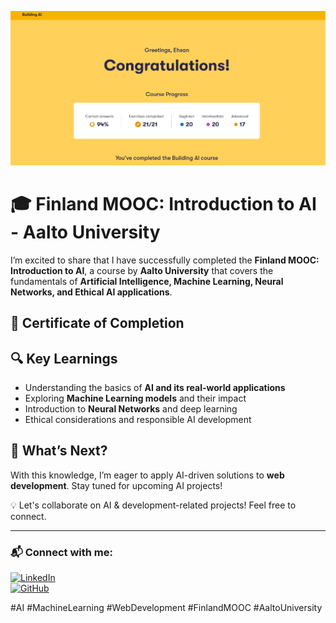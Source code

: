 ![Certificate Screenshot](Screenshot%202025-02-10%20160611%20(1).png)
# 🎓 Finland MOOC: Introduction to AI - Aalto University  

I’m excited to share that I have successfully completed the **Finland MOOC: Introduction to AI**, a course by **Aalto University** that covers the fundamentals of **Artificial Intelligence, Machine Learning, Neural Networks, and Ethical AI applications**.  

## 📜 Certificate of Completion  

## 🔍 Key Learnings  
- Understanding the basics of **AI and its real-world applications**  
- Exploring **Machine Learning models** and their impact  
- Introduction to **Neural Networks** and deep learning  
- Ethical considerations and responsible AI development  

## 🚀 What’s Next?  
With this knowledge, I’m eager to apply AI-driven solutions to **web development**. Stay tuned for upcoming AI projects!  

💡 Let's collaborate on AI & development-related projects! Feel free to connect.  

---

### 📬 Connect with me:  
[![LinkedIn](https://img.shields.io/badge/LinkedIn-Profile-blue)](https://www.linkedin.com/in/ehsan-mohajer-k/)  
[![GitHub](https://img.shields.io/badge/GitHub-Profile-lightgrey)](https://github.com/https://github.com/ehsanmohajer)  

#AI #MachineLearning #WebDevelopment #FinlandMOOC #AaltoUniversity

